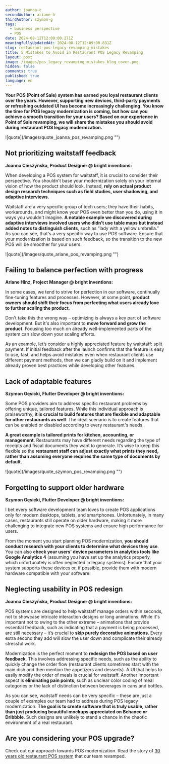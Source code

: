 ```yaml
---
author: joanna-c
secondAuthor: ariane-h
thirdAuthor: szymon-g
tags:
  - business perspective
  - POS
date: 2024-08-12T12:09:00.271Z
meaningfullyUpdatedAt: 2024-08-12T12:09:00.831Z
slug: restaurant-pos-legacy-revamping-mistakes
title: 5 Mistakes to Avoid in Restaurant POS Legacy Revamping
layout: post
image: /images/pos_legacy_revamping_mistakes_blog_cover.png
hidden: false
comments: true
published: true
language: en
---
```

**Your POS (Point of Sale) system has earned you loyal restaurant clients over the years. However, supporting new devices, third-party payments or refreshing outdated UI has become increasingly challenging. You know the time for POS legacy modernization is coming, but how can you achieve a smooth transition for your users? Based on our experience in Point of Sale revamping, we will share the mistakes you should avoid during restaurant POS legacy modernization.**

<div className="image">![quote](/images/quote_joanna_pos_revamping.png "")</div>

## Not prioritizing waitstaff feedback

**Joanna Cieszyńska, Product Designer @ bright inventions:**

When developing a POS system for waitstaff, it is crucial to consider their perspective. You shouldn't base your modernization solely on your internal vision of how the product should look. Instead, **rely on actual product design research techniques such as field studies, user shadowing, and adaptive interviews**.

Waitstaff are a very specific group of tech users; they have their habits, workarounds, and might know your POS even better than you do, using it in ways you wouldn't imagine. **A notable example we discovered during adaptive interviews involved users who didn’t use table maps but instead added notes to distinguish clients**, such as “lady with a yellow umbrella.” As you can see, that's a very specific way to use POS software. Ensure that your modernization is based on such feedback, so the transition to the new POS will be smoother for your users.

<div className="image">![quote](/images/quote_ariane_pos_revamping.png "")</div>

## Failing to balance perfection with progress

**Ariane Hinz, Project Manager @ bright inventions:**

In some cases, we tend to strive for perfection in our software, continually fine-tuning features and processes. However, at some point, **product owners should shift their focus from perfecting what users already love to further scaling the product**. 

Don't take this the wrong way – optimizing is always a key part of software development. But it's also important to **move forward and grow the product**. Focusing too much on already well-implemented parts of the system can slow down your scaling efforts.

As an example, let’s consider a highly appreciated feature by waitstaff: split payment. If initial feedback after the launch confirms that the feature is easy to use, fast, and helps avoid mistakes even when restaurant clients use different payment methods, then we can gladly build on it and implement already proven best practices while developing other features.

## Lack of adaptable features

**Szymon Gęsicki, Flutter Developer @ bright inventions:**

Some POS providers aim to address specific restaurant problems by offering unique, tailored features. While this individual approach is praiseworthy, **it is crucial to build features that are flexible and adaptable for other restaurants as well**. The ideal scenario is to create features that can be enabled or disabled according to every restaurant's needs.

**A great example is tailored prints for kitchen, accounting, or management**. Restaurants may have different needs regarding the type of receipts and fiscal documents they want to generate. It’s wise to keep this flexible so the **restaurant staff can adjust exactly what prints they need, rather than assuming everyone requires the same type of documents by default**.

<div className="image">![quote](/images/quote_szymon_pos_revamping.png "")</div>

## Forgetting to support older hardware

**Szymon Gęsicki, Flutter Developer @ bright inventions:**

I bet every software development team loves to create POS applications only for modern desktops, tablets, and smartphones. Unfortunately, in many cases, restaurants still operate on older hardware, making it more challenging to integrate new POS systems and ensure high performance for users. 

From the moment you start planning POS modernization, **you should conduct research with your clients to determine what devices they use**. You can also **check your users' device parameters in analytics tools like Google Analytics 4** (assuming you have set up the analytics properly, which unfortunately is often neglected in legacy systems). Ensure that your system supports these devices or, if possible, provide them with modern hardware compatible with your software.

## Neglecting usability in POS redesign

**Joanna Cieszyńska, Product Designer @ bright inventions:**

POS systems are designed to help waitstaff manage orders within seconds, not to showcase intricate interaction designs or long animations. While it's important not to swing to the other extreme – animations that provide essential feedback, such as indicating that a payment is being processed, are still necessary – it’s crucial to **skip purely decorative animations**. Every extra second they add will slow the user down and complicate their already stressful work.

Modernization is the perfect moment to **redesign the POS based on user feedback**. This involves addressing specific needs, such as the ability to quickly change the order flow (restaurant clients sometimes start with the main dish and then mention the appetizers and desserts). A UI that helps to easily modify the order of meals is crucial for waitstaff. Another important aspect is **eliminating pain points**, such as unclear color coding of meal categories or the lack of distinction between beverages in cans and bottles.

As you can see, waitstaff needs can be very specific – these are just a couple of examples our team had to address during POS legacy modernization. **The goal is to create software that is truly usable, rather than just producing beautiful mockups appreciated on Behance or Dribbble**. Such designs are unlikely to stand a chance in the chaotic environment of a real restaurant.

## Are you considering your POS upgrade?

Check out our approach towards POS modernization. Read the story of [30 years old restaurant POS system](https://brightinventions.pl/projects/pos-legacy/) that our team revamped.